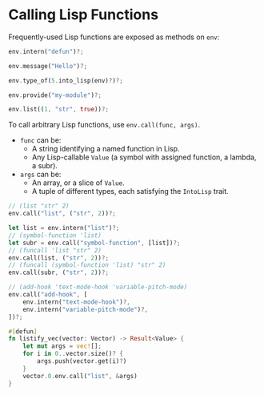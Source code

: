 # Calling Lisp Functions

Frequently-used Lisp functions are exposed as methods on `env`:

```rust
env.intern("defun")?;

env.message("Hello")?;

env.type_of(5.into_lisp(env)?)?;

env.provide("my-module")?;

env.list((1, "str", true))?;
```

To call arbitrary Lisp functions, use `env.call(func, args)`.
- `func` can be:
  + A string identifying a named function in Lisp.
  + Any Lisp-callable `Value` (a symbol with assigned function, a lambda, a subr).
- `args` can be:
  + An array, or a slice of `Value`.
  + A tuple of different types, each satisfying the `IntoLisp` trait.

```rust
// (list "str" 2)
env.call("list", ("str", 2))?;
```

```rust
let list = env.intern("list")?;
// (symbol-function 'list)
let subr = env.call("symbol-function", [list])?;
// (funcall 'list "str" 2)
env.call(list, ("str", 2))?;
// (funcall (symbol-function 'list) "str" 2)
env.call(subr, ("str", 2))?;
```

```rust
// (add-hook 'text-mode-hook 'variable-pitch-mode)
env.call("add-hook", [
    env.intern("text-mode-hook")?,
    env.intern("variable-pitch-mode")?,
])?;
```

```rust
#[defun]
fn listify_vec(vector: Vector) -> Result<Value> {
    let mut args = vec![];
    for i in 0..vector.size()? {
        args.push(vector.get(i)?)
    }
    vector.0.env.call("list", &args)
}
```
